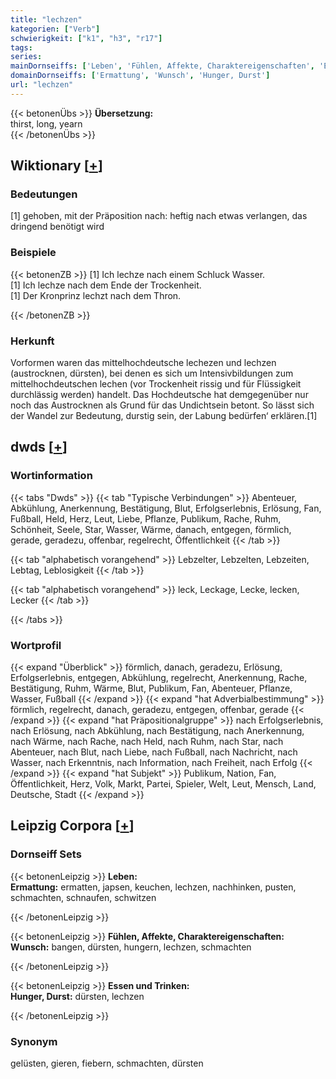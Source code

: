 ```yaml
---
title: "lechzen"
kategorien: ["Verb"]
schwierigkeit: ["k1", "h3", "r17"]
tags:
series:
mainDornseiffs: ['Leben', 'Fühlen, Affekte, Charaktereigenschaften', 'Essen und Trinken']
domainDornseiffs: ['Ermattung', 'Wunsch', 'Hunger, Durst']
url: "lechzen"
---
```


{{< betonenÜbs >}}
**Übersetzung:**  
thirst, long, yearn  
{{< /betonenÜbs >}}

## Wiktionary [[+](https://de.wiktionary.org/wiki/lechzen)]

### Bedeutungen
[1] gehoben, mit der Präposition nach: heftig nach etwas verlangen, das dringend benötigt wird  

### Beispiele
{{< betonenZB >}}
[1] Ich lechze nach einem Schluck Wasser.  
[1] Ich lechze nach dem Ende der Trockenheit.  
[1] Der Kronprinz lechzt nach dem Thron.  

{{< /betonenZB >}}
### Herkunft
Vorformen waren das mittelhochdeutsche lechezen und lechzen (austrocknen, dürsten), bei denen es sich um Intensivbildungen zum mittelhochdeutschen lechen (vor Trockenheit rissig und für Flüssigkeit durchlässig werden) handelt. Das Hochdeutsche hat demgegenüber nur noch das Austrocknen als Grund für das Undichtsein betont. So lässt sich der Wandel zur Bedeutung, durstig sein, der Labung bedürfen‘ erklären.[1]  



## dwds [[+](https://www.dwds.de/wb/lechzen)]

### Wortinformation
{{< tabs "Dwds" >}}
{{< tab "Typische Verbindungen" >}}
Abenteuer, Abkühlung, Anerkennung, Bestätigung, Blut, Erfolgserlebnis, Erlösung, Fan, Fußball, Held, Herz, Leut, Liebe, Pflanze, Publikum, Rache, Ruhm, Schönheit, Seele, Star, Wasser, Wärme, danach, entgegen, förmlich, gerade, geradezu, offenbar, regelrecht, Öffentlichkeit
{{< /tab >}}

{{< tab "alphabetisch vorangehend" >}}
Lebzelter, Lebzelten, Lebzeiten, Lebtag, Leblosigkeit
{{< /tab >}}

{{< tab "alphabetisch vorangehend" >}}
leck, Leckage, Lecke, lecken, Lecker
{{< /tab >}}

{{< /tabs >}}

### Wortprofil
{{< expand "Überblick" >}} förmlich, danach, geradezu, Erlösung, Erfolgserlebnis, entgegen, Abkühlung, regelrecht, Anerkennung, Rache, Bestätigung, Ruhm, Wärme, Blut, Publikum, Fan, Abenteuer, Pflanze, Wasser, Fußball {{< /expand >}}
{{< expand "hat Adverbialbestimmung" >}} förmlich, regelrecht, danach, geradezu, entgegen, offenbar, gerade {{< /expand >}}
{{< expand "hat Präpositionalgruppe" >}} nach Erfolgserlebnis, nach Erlösung, nach Abkühlung, nach Bestätigung, nach Anerkennung, nach Wärme, nach Rache, nach Held, nach Ruhm, nach Star, nach Abenteuer, nach Blut, nach Liebe, nach Fußball, nach Nachricht, nach Wasser, nach Erkenntnis, nach Information, nach Freiheit, nach Erfolg {{< /expand >}}
{{< expand "hat Subjekt" >}} Publikum, Nation, Fan, Öffentlichkeit, Herz, Volk, Markt, Partei, Spieler, Welt, Leut, Mensch, Land, Deutsche, Stadt {{< /expand >}}

## Leipzig Corpora [[+](https://corpora.uni-leipzig.de/en/res?word=lechzen&corpusId=deu_newscrawl-public_2018)]

### Dornseiff Sets
{{< betonenLeipzig >}}
**Leben:**  
**Ermattung:** ermatten, japsen, keuchen, lechzen, nachhinken, pusten, schmachten, schnaufen, schwitzen  

{{< /betonenLeipzig >}}


{{< betonenLeipzig >}}
**Fühlen, Affekte, Charaktereigenschaften:**  
**Wunsch:** bangen, dürsten, hungern, lechzen, schmachten  

{{< /betonenLeipzig >}}


{{< betonenLeipzig >}}
**Essen und Trinken:**  
**Hunger, Durst:** dürsten, lechzen  

{{< /betonenLeipzig >}}

### Synonym
gelüsten, gieren, fiebern, schmachten, dürsten

